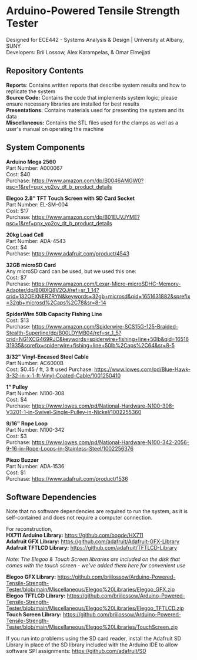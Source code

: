 # Arduino-Powered Tensile Strength Tester

Designed for ECE442 - Systems Analysis & Design | University at Albany, SUNY  
Developers: Brii Lossow, Alex Karampelas, & Omar Elmejjati

## Repository Contents

**Reports**: Contains written reports that describe system results and how to replicate the system  
**Source Code:** Contains the code that implements system logic; please ensure necessary libraries are installed for best results  
**Presentations:** Contains materials used for presenting the system and its data  
**Miscellaneous:** Contains the STL files used for the clamps as well as a user's manual on operating the machine

## System Components

**Arduino Mega 2560**  
Part Number: A000067  
Cost: $40  
Purchase: https://www.amazon.com/dp/B0046AMGW0?psc=1&ref=ppx_yo2ov_dt_b_product_details

**Elegoo 2.8" TFT Touch Screen with SD Card Socket**  
Part Number: EL-SM-004  
Cost: $17  
Purchase: https://www.amazon.com/dp/B01EUVJYME?psc=1&ref=ppx_yo2ov_dt_b_product_details

**20kg Load Cell**  
Part Number: ADA-4543  
Cost: $4  
Purchase: https://www.adafruit.com/product/4543

**32GB microSD Card**  
Any microSD card can be used, but we used this one:  
Cost: $7  
Purchase: https://www.amazon.com/Lexar-Micro-microSDHC-Memory-Adapter/dp/B08XQ8V2QJ/ref=sr_1_14?crid=132OEXNERZRYN&keywords=32gb+microsd&qid=1651631882&sprefix=32gb+microsd%2Caps%2C78&sr=8-14

**SpiderWire 50lb Capacity Fishing Line**  
Cost: $13  
Purchase: https://www.amazon.com/Spiderwire-SCS15G-125-Braided-Stealth-Superline/dp/B00LDYMB04/ref=sr_1_5?crid=NG1XCG469RJC&keywords=spiderwire+fishing+line+50lb&qid=1651631935&sprefix=spiderwire+fishing+line+50lb%2Caps%2C64&sr=8-5

**3/32" Vinyl-Encased Steel Cable**  
Part Number: AC6000B  
Cost: $0.45 / ft, 3 ft used
Purchase: https://www.lowes.com/pd/Blue-Hawk-3-32-in-x-1-ft-Vinyl-Coated-Cable/1001250410

**1" Pulley**  
Part Number: N100-308  
Cost: $4  
Purchase: https://www.lowes.com/pd/National-Hardware-N100-308-V3201-1-in-Swivel-Single-Pulley-in-Nickel/1002255360

**9/16" Rope Loop**  
Part Number: N100-342  
Cost: $3  
Purchase: https://www.lowes.com/pd/National-Hardware-N100-342-2056-9-16-in-Rope-Loops-in-Stainless-Steel/1002256376

**Piezo Buzzer**  
Part Number: ADA-1536  
Cost: $1  
Purchase: https://www.adafruit.com/product/1536

## Software Dependencies

Note that no software dependencies are required to run the system, as it is self-contained and does not require a computer connection.

For reconstruction,  
**HX711 Arduino Library:** https://github.com/bogde/HX711  
**Adafruit GFX Library:** https://github.com/adafruit/Adafruit-GFX-Library  
**Adafruit TFTLCD Library:** https://github.com/adafruit/TFTLCD-Library  

*Note: The Elegoo & Touch Screen libraries are included on the disk that comes with the touch screen - we've added them here for convenient use*

**Elegoo GFX Library:** https://github.com/briilossow/Arduino-Powered-Tensile-Strength-Tester/blob/main/Miscellaneous/Elegoo%20Libraries/Elegoo_GFX.zip  
**Elegoo TFTLCD Library:** https://github.com/briilossow/Arduino-Powered-Tensile-Strength-Tester/blob/main/Miscellaneous/Elegoo%20Libraries/Elegoo_TFTLCD.zip  
**Touch Screen Library:** https://github.com/briilossow/Arduino-Powered-Tensile-Strength-Tester/blob/main/Miscellaneous/Elegoo%20Libraries/TouchScreen.zip  

If you run into problems using the SD card reader, install the Adafruit SD Library in place of the SD library included with the Arduino IDE to allow software SPI assignments: https://github.com/adafruit/SD
